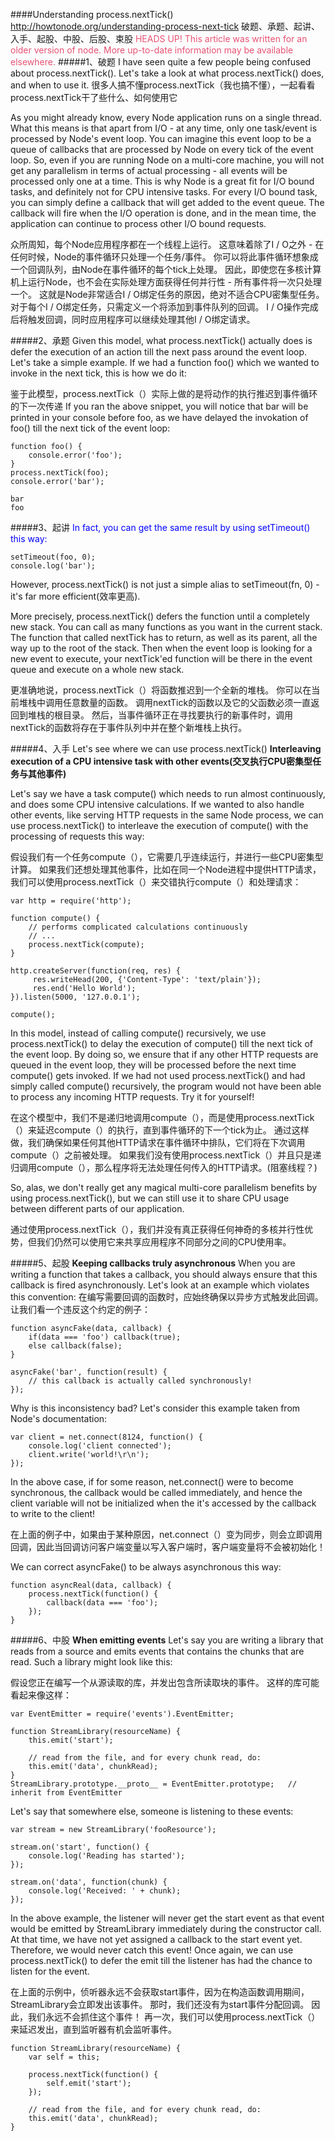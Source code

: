 ####Understanding process.nextTick()
http://howtonode.org/understanding-process-next-tick
破题、承题、起讲、入手、起股、中股、后股、束股
<font color="#e85274">HEADS UP! This article was written for an older version of node. More up-to-date information may be available elsewhere.</font>
#####1、破题
I have seen quite a few people being confused about process.nextTick(). Let's take a look at what process.nextTick() does, and when to use it.
很多人搞不懂process.nextTick（我也搞不懂），一起看看process.nextTick干了些什么、如何使用它

As you might already know, every Node application runs on a single thread. What this means is that apart from I/O - at any time, only one task/event is processed by Node's event loop. You can imagine this event loop to be a queue of callbacks that are processed by Node on every tick of the event loop. So, even if you are running Node on a multi-core machine, you will not get any parallelism in terms of actual processing - all events will be processed only one at a time. This is why Node is a great fit for I/O bound tasks, and definitely not for CPU intensive tasks. For every I/O bound task, you can simply define a callback that will get added to the event queue. The callback will fire when the I/O operation is done, and in the mean time, the application can continue to process other I/O bound requests.

众所周知，每个Node应用程序都在一个线程上运行。 这意味着除了I / O之外 - 在任何时候，Node的事件循环只处理一个任务/事件。 你可以将此事件循环想象成一个回调队列，由Node在事件循环的每个tick上处理。 因此，即使您在多核计算机上运行Node，也不会在实际处理方面获得任何并行性 - 所有事件将一次只处理一个。 这就是Node非常适合I / O绑定任务的原因，绝对不适合CPU密集型任务。 对于每个I / O绑定任务，只需定义一个将添加到事件队列的回调。 I / O操作完成后将触发回调，同时应用程序可以继续处理其他I / O绑定请求。

#####2、承题
Given this model, what process.nextTick() actually does is defer the execution of an action till the next pass around the event loop. Let's take a simple example. If we had a function foo() which we wanted to invoke in the next tick, this is how we do it:

鉴于此模型，process.nextTick（）实际上做的是将动作的执行推迟到事件循环的下一次传递
If you ran the above snippet, you will notice that bar will be printed in your console before foo, as we have delayed the invokation of foo() till the next tick of the event loop:
```
function foo() {
    console.error('foo');
}
process.nextTick(foo);
console.error('bar');

bar
foo
```
#####3、起讲
<font color="blue">In fact, you can get the same result by using setTimeout() this way:</font>
```
setTimeout(foo, 0);
console.log('bar');
```
However, process.nextTick() is not just a simple alias to setTimeout(fn, 0) - it's far more efficient(效率更高).

More precisely, process.nextTick() defers the function until a completely new stack. You can call as many functions as you want in the current stack. The function that called nextTick has to return, as well as its parent, all the way up to the root of the stack. Then when the event loop is looking for a new event to execute, your nextTick'ed function will be there in the event queue and execute on a whole new stack.

更准确地说，process.nextTick（）将函数推迟到一个全新的堆栈。 你可以在当前堆栈中调用任意数量的函数。 调用nextTick的函数以及它的父函数必须一直返回到堆栈的根目录。 然后，当事件循环正在寻找要执行的新事件时，调用nextTick的函数将存在于事件队列中并在整个新堆栈上执行。

#####4、入手
Let's see where we can use process.nextTick()
**Interleaving execution of a CPU intensive task with other events(交叉执行CPU密集型任务与其他事件)**

Let's say we have a task compute() which needs to run almost continuously, and does some CPU intensive calculations. If we wanted to also handle other events, like serving HTTP requests in the same Node process, we can use process.nextTick() to interleave the execution of compute() with the processing of requests this way:

假设我们有一个任务compute（），它需要几乎连续运行，并进行一些CPU密集型计算。 如果我们还想处理其他事件，比如在同一个Node进程中提供HTTP请求，我们可以使用process.nextTick（）来交错执行compute（）和处理请求：
```
var http = require('http');

function compute() {
    // performs complicated calculations continuously
    // ...
    process.nextTick(compute);
}

http.createServer(function(req, res) {
     res.writeHead(200, {'Content-Type': 'text/plain'});
     res.end('Hello World');
}).listen(5000, '127.0.0.1');

compute();
```
In this model, instead of calling compute() recursively, we use process.nextTick() to delay the execution of compute() till the next tick of the event loop. By doing so, we ensure that if any other HTTP requests are queued in the event loop, they will be processed before the next time compute() gets invoked. If we had not used process.nextTick() and had simply called compute() recursively, the program would not have been able to process any incoming HTTP requests. Try it for yourself!

在这个模型中，我们不是递归地调用compute（），而是使用process.nextTick（）来延迟compute（）的执行，直到事件循环的下一个tick为止。 通过这样做，我们确保如果任何其他HTTP请求在事件循环中排队，它们将在下次调用compute（）之前被处理。 如果我们没有使用process.nextTick（）并且只是递归调用compute（），那么程序将无法处理任何传入的HTTP请求。(阻塞线程？)

So, alas, we don't really get any magical multi-core parallelism benefits by using process.nextTick(), but we can still use it to share CPU usage between different parts of our application.

通过使用process.nextTick（），我们并没有真正获得任何神奇的多核并行性优势，但我们仍然可以使用它来共享应用程序不同部分之间的CPU使用率。

#####5、起股
**Keeping callbacks truly asynchronous**
When you are writing a function that takes a callback, you should always ensure that this callback is fired asynchronously. Let's look at an example which violates this convention:
在编写需要回调的函数时，应始终确保以异步方式触发此回调。 让我们看一个违反这个约定的例子：
```
function asyncFake(data, callback) {        
    if(data === 'foo') callback(true);
    else callback(false);
}

asyncFake('bar', function(result) {
    // this callback is actually called synchronously!
});
```
Why is this inconsistency bad? Let's consider this example taken from Node's documentation:
```
var client = net.connect(8124, function() { 
    console.log('client connected');
    client.write('world!\r\n');
});
```
In the above case, if for some reason, net.connect() were to become synchronous, the callback would be called immediately, and hence the client variable will not be initialized when the it's accessed by the callback to write to the client!

在上面的例子中，如果由于某种原因，net.connect（）变为同步，则会立即调用回调，因此当回调访问客户端变量以写入客户端时，客户端变量将不会被初始化！

We can correct asyncFake() to be always asynchronous this way:
```
function asyncReal(data, callback) {
    process.nextTick(function() {
        callback(data === 'foo');       
    });
}
```
#####6、中股
**When emitting events**
Let's say you are writing a library that reads from a source and emits events that contains the chunks that are read. Such a library might look like this:

假设您正在编写一个从源读取的库，并发出包含所读取块的事件。 这样的库可能看起来像这样：
```
var EventEmitter = require('events').EventEmitter;

function StreamLibrary(resourceName) { 
    this.emit('start');

    // read from the file, and for every chunk read, do:        
    this.emit('data', chunkRead);       
}
StreamLibrary.prototype.__proto__ = EventEmitter.prototype;   // inherit from EventEmitter
```
Let's say that somewhere else, someone is listening to these events:
```
var stream = new StreamLibrary('fooResource');

stream.on('start', function() {
    console.log('Reading has started');
});

stream.on('data', function(chunk) {
    console.log('Received: ' + chunk);
});
```

In the above example, the listener will never get the start event as that event would be emitted by StreamLibrary immediately during the constructor call. At that time, we have not yet assigned a callback to the start event yet. Therefore, we would never catch this event! Once again, we can use process.nextTick() to defer the emit till the listener has had the chance to listen for the event.

在上面的示例中，侦听器永远不会获取start事件，因为在构造函数调用期间，StreamLibrary会立即发出该事件。 那时，我们还没有为start事件分配回调。 因此，我们永远不会抓住这个事件！ 再一次，我们可以使用process.nextTick（）来延迟发出，直到监听器有机会监听事件。

```
function StreamLibrary(resourceName) {      
    var self = this;

    process.nextTick(function() {
        self.emit('start');
    });

    // read from the file, and for every chunk read, do:        
    this.emit('data', chunkRead);       
}
```